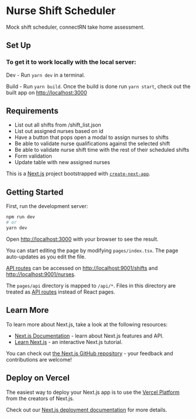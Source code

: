 # Nurse Shift Scheduler

Mock shift scheduler, connectRN take home assessment.

## Set Up

### To get it to work locally with the local server:

Dev - Run `yarn dev` in a terminal.

Build - Run `yarn build`. Once the build is done run `yarn start`, check out the built app on [http://localhost:3000](http://localhost:3000)

## Requirements

-   List out all shifts from /shift_list.json
-   List out assigned nurses based on id
-   Have a button that pops open a modal to assign nurses to shifts
-   Be able to validate nurse qualifications against the selected shift
-   Be able to validate nurse shift time with the rest of their scheduled shifts
-   Form validation
-   Update table with new assigned nurses

This is a [Next.js](https://nextjs.org/) project bootstrapped with [`create-next-app`](https://github.com/vercel/next.js/tree/canary/packages/create-next-app).

## Getting Started

First, run the development server:

```bash
npm run dev
# or
yarn dev
```

Open [http://localhost:3000](http://localhost:3000) with your browser to see the result.

You can start editing the page by modifying `pages/index.tsx`. The page auto-updates as you edit the file.

[API routes](https://nextjs.org/docs/api-routes/introduction) can be accessed on [http://localhost:9001/shifts](http://localhost:9001/shifts) and [http://localhost:9001/nurses](http://localhost:9001/nurses).

The `pages/api` directory is mapped to `/api/*`. Files in this directory are treated as [API routes](https://nextjs.org/docs/api-routes/introduction) instead of React pages.

## Learn More

To learn more about Next.js, take a look at the following resources:

-   [Next.js Documentation](https://nextjs.org/docs) - learn about Next.js features and API.
-   [Learn Next.js](https://nextjs.org/learn) - an interactive Next.js tutorial.

You can check out [the Next.js GitHub repository](https://github.com/vercel/next.js/) - your feedback and contributions are welcome!

## Deploy on Vercel

The easiest way to deploy your Next.js app is to use the [Vercel Platform](https://vercel.com/new?utm_medium=default-template&filter=next.js&utm_source=create-next-app&utm_campaign=create-next-app-readme) from the creators of Next.js.

Check out our [Next.js deployment documentation](https://nextjs.org/docs/deployment) for more details.
